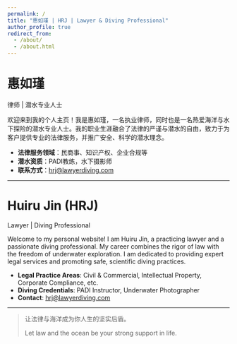 ```yaml
---
permalink: /
title: "惠如瑾 | HRJ | Lawyer & Diving Professional"
author_profile: true
redirect_from: 
  - /about/
  - /about.html
---
```


# 惠如瑾

律师 | 潜水专业人士

欢迎来到我的个人主页！我是惠如瑾，一名执业律师，同时也是一名热爱海洋与水下探险的潜水专业人士。我的职业生涯融合了法律的严谨与潜水的自由，致力于为客户提供专业的法律服务，并推广安全、科学的潜水理念。

- **法律服务领域**：民商事、知识产权、企业合规等
- **潜水资质**：PADI教练，水下摄影师
- **联系方式**：hrj@lawyerdiving.com

---

# Huiru Jin (HRJ)

Lawyer | Diving Professional

Welcome to my personal website! I am Huiru Jin, a practicing lawyer and a passionate diving professional. My career combines the rigor of law with the freedom of underwater exploration. I am dedicated to providing expert legal services and promoting safe, scientific diving practices.

- **Legal Practice Areas**: Civil & Commercial, Intellectual Property, Corporate Compliance, etc.
- **Diving Credentials**: PADI Instructor, Underwater Photographer
- **Contact**: hrj@lawyerdiving.com

---

> 让法律与海洋成为你人生的坚实后盾。
> 
> Let law and the ocean be your strong support in life.
